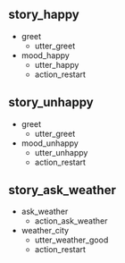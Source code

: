 ## story_happy
* greet
  - utter_greet
* mood_happy
  - utter_happy
  - action_restart
  
## story_unhappy
* greet
  - utter_greet
* mood_unhappy
  - utter_unhappy
  - action_restart
  
## story_ask_weather
* ask_weather
  - action_ask_weather
* weather_city
  - utter_weather_good
  - action_restart
  

  
